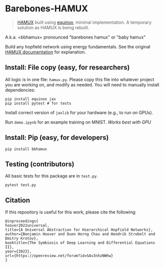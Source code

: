 # Barebones-HAMUX
> [HAMUX](https://github.com/bhoov/hamux) built using [equinox](https://github.com/patrick-kidger/equinox), minimal implementation. A temporary solution as HAMUX is being rebuilt.

A.k.a. =bbhamux= pronounced "barebones hamux" or "baby hamux"

Build any hopfield network using energy fundamentals. See the original [HAMUX documentation](https://bhoov.com/hamux/) for explanation.

## Install: File copy (easy, for researchers)

All logic is in one file: `hamux.py`. Please copy this file into whatever project you are working on, and modify as needed. You will need to manually install dependencies:

```
pip install equinox jax
pip install pytest # for tests
```

Install correct version of `jaxlib` for your hardware (e.g., to run on GPUs).

Run `demo.ipynb` for an example training on MNIST. *Works best with GPU*

## Install: Pip (easy, for developers)

```
pip install bbhamux
```

## Testing (contributors)

All basic tests for this package are in `test.py`.

```
pytest test.py
```

## Citation

If this repository is useful for this work, please cite the following:

```
@inproceedings{
hoover2022universal,
title={A Universal Abstraction for Hierarchical Hopfield Networks},
author={Benjamin Hoover and Duen Horng Chau and Hendrik Strobelt and Dmitry Krotov},
booktitle={The Symbiosis of Deep Learning and Differential Equations II},
year={2022},
url={https://openreview.net/forum?id=SAv3nhzNWhw}
}
```